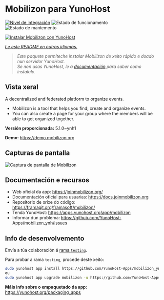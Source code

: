 <!--
NOTA: Este README foi creado automáticamente por <https://github.com/YunoHost/apps/tree/master/tools/readme_generator>
NON debe editarse manualmente.
-->

# Mobilizon para YunoHost

[![Nivel de integración](https://apps.yunohost.org/badge/integration/mobilizon)](https://ci-apps.yunohost.org/ci/apps/mobilizon/)
![Estado de funcionamento](https://apps.yunohost.org/badge/state/mobilizon)
![Estado de mantemento](https://apps.yunohost.org/badge/maintained/mobilizon)

[![Instalar Mobilizon con YunoHost](https://install-app.yunohost.org/install-with-yunohost.svg)](https://install-app.yunohost.org/?app=mobilizon)

*[Le este README en outros idiomas.](./ALL_README.md)*

> *Este paquete permíteche instalar Mobilizon de xeito rápido e doado nun servidor YunoHost.*  
> *Se non usas YunoHost, le a [documentación](https://yunohost.org/install) para saber como instalalo.*

## Vista xeral

A decentralized and federated platform to organize events.

- Mobilizon is a tool that helps you find, create and organize events.
- You can also create a page for your group where the members will be able to get organized together.


**Versión proporcionada:** 5.1.0~ynh1

**Demo:** <https://demo.mobilizon.org>

## Capturas de pantalla

![Captura de pantalla de Mobilizon](./doc/screenshots/screenshot1.jpg)

## Documentación e recursos

- Web oficial da app: <https://joinmobilizon.org/>
- Documentación oficial para usuarias: <https://docs.joinmobilizon.org>
- Repositorio de orixe do código: <https://framagit.org/framasoft/mobilizon/>
- Tenda YunoHost: <https://apps.yunohost.org/app/mobilizon>
- Informar dun problema: <https://github.com/YunoHost-Apps/mobilizon_ynh/issues>

## Info de desenvolvemento

Envía a túa colaboración á [rama `testing`](https://github.com/YunoHost-Apps/mobilizon_ynh/tree/testing).

Para probar a rama `testing`, procede deste xeito:

```bash
sudo yunohost app install https://github.com/YunoHost-Apps/mobilizon_ynh/tree/testing --debug
ou
sudo yunohost app upgrade mobilizon -u https://github.com/YunoHost-Apps/mobilizon_ynh/tree/testing --debug
```

**Máis info sobre o empaquetado da app:** <https://yunohost.org/packaging_apps>

